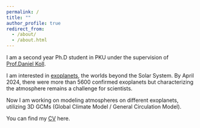 ```yaml
---
permalink: /
title: ""
author_profile: true
redirect_from: 
  - /about/
  - /about.html
---
```


I am a second year Ph.D student in PKU under the supervision of [Prof.Daniel Koll](https://danielkoll.github.io/). 

I am interested in [exoplanets](https://en.wikipedia.org/wiki/Exoplanet), the worlds beyond the Solar System. By April 2024, there were more than 5600 confirmed exoplanets but characterizing the atmosphere remains a challenge for scientists.

Now I am working on modeling atmospheres on different exoplanets, utilizing 3D GCMs (Global Climate Model / General Circulation Model). 

You can find my [CV](https://ruizhizhan.github.io/files/cv_04_2024.pdf) here.
